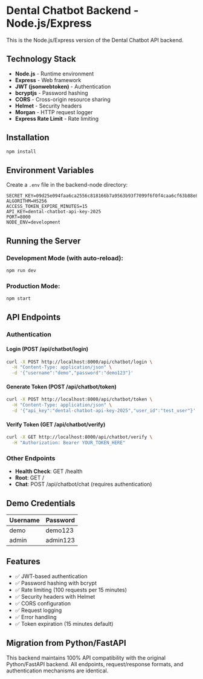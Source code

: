# Dental Chatbot Backend - Node.js/Express

This is the Node.js/Express version of the Dental Chatbot API backend.

## Technology Stack

- **Node.js** - Runtime environment
- **Express** - Web framework
- **JWT (jsonwebtoken)** - Authentication
- **bcryptjs** - Password hashing
- **CORS** - Cross-origin resource sharing
- **Helmet** - Security headers
- **Morgan** - HTTP request logger
- **Express Rate Limit** - Rate limiting

## Installation

```bash
npm install
```

## Environment Variables

Create a `.env` file in the backend-node directory:

```env
SECRET_KEY=09d25e094faa6ca2556c818166b7a9563b93f7099f6f0f4caa6cf63b88e8d3e7
ALGORITHM=HS256
ACCESS_TOKEN_EXPIRE_MINUTES=15
API_KEY=dental-chatbot-api-key-2025
PORT=8000
NODE_ENV=development
```

## Running the Server

### Development Mode (with auto-reload):
```bash
npm run dev
```

### Production Mode:
```bash
npm start
```

## API Endpoints

### Authentication

#### Login (POST /api/chatbot/login)
```bash
curl -X POST http://localhost:8000/api/chatbot/login \
  -H "Content-Type: application/json" \
  -d '{"username":"demo","password":"demo123"}'
```

#### Generate Token (POST /api/chatbot/token)
```bash
curl -X POST http://localhost:8000/api/chatbot/token \
  -H "Content-Type: application/json" \
  -d '{"api_key":"dental-chatbot-api-key-2025","user_id":"test_user"}'
```

#### Verify Token (GET /api/chatbot/verify)
```bash
curl -X GET http://localhost:8000/api/chatbot/verify \
  -H "Authorization: Bearer YOUR_TOKEN_HERE"
```

### Other Endpoints

- **Health Check**: GET /health
- **Root**: GET /
- **Chat**: POST /api/chatbot/chat (requires authentication)

## Demo Credentials

| Username | Password  |
|----------|-----------|
| demo     | demo123   |
| admin    | admin123  |

## Features

- ✅ JWT-based authentication
- ✅ Password hashing with bcrypt
- ✅ Rate limiting (100 requests per 15 minutes)
- ✅ Security headers with Helmet
- ✅ CORS configuration
- ✅ Request logging
- ✅ Error handling
- ✅ Token expiration (15 minutes default)

## Migration from Python/FastAPI

This backend maintains 100% API compatibility with the original Python/FastAPI backend. All endpoints, request/response formats, and authentication mechanisms are identical.

